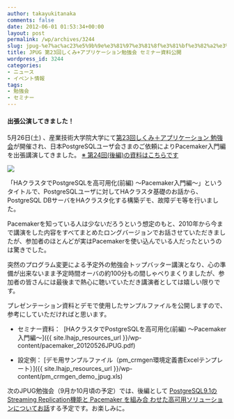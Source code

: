 ```yaml
---
author: takayukitanaka
comments: false
date: 2012-06-01 01:53:34+00:00
layout: post
permalink: /wp/archives/3244
slug: jpug-%e7%ac%ac23%e5%9b%9e%e3%81%97%e3%81%8f%e3%81%bf%e3%82%a2%e3%83%97%e3%83%aa%e3%82%b1%e3%83%bc%e3%82%b7%e3%83%a7%e3%83%b3%e5%8b%89%e5%bc%b7%e4%bc%9a-%e3%82%bb%e3%83%9f%e3%83%8a%e3%83%bc%e8%b3%87
title: JPUG 第23回しくみ+アプリケーション勉強会 セミナー資料公開
wordpress_id: 3244
categories:
- ニュース
- イベント情報
tags:
- 勉強会
- セミナー
---
```


#### 出張公演してきました！


5月26日(土) 、産業技術大学院大学にて[第23回しくみ＋アプリケーション 勉強会](http://www.postgresql.jp/wg/shikumi/shikumi23)が開催され、日本PostgreSQLユーザ会さまのご依頼によりPacemaker入門編を出張講演してきました。
[※ 第24回(後編)の資料はこちらです](/wp/archives/3404)

[![](/assets/images/wp-content/pacemaker_JPUG20120526.jpg)](/assets/images/wp-content/pacemaker_JPUG20120526.jpg)

「HAクラスタでPostgreSQLを高可用化(前編) ～Pacemaker入門編～」というタイトルで、PostgreSQLユーザに対してHAクラスタ基礎のお話から、PostgreSQL DBサーバをHAクラスタ化する構築デモ、故障デモ等を行いました。

Pacemakerを知っている人は少ないだろうという想定のもと、2010年から今まで講演をした内容をすべてまとめたロングバージョンでお話させていただきましたが、参加者のほとんどが実はPacemakerを使い込んでいる人だったというのは驚きでした。

突然のプログラム変更による予定外の勉強会トップバッター講演となり、心の準備が出来ないまま予定時間オーバの約100分もの間しゃべりまくりましたが、参加者の皆さんには最後まで熱心に聴いていただき講演者としては嬉しい限りです。

プレゼンテーション資料とデモで使用したサンプルファイルを公開しますので、参考にしていただければと思います。



	
  * セミナー資料：  [HAクラスタでPostgreSQLを高可用化(前編) ～Pacemaker入門編～]({{ site.lhajp_resources_url }}/wp-content/pacemaker_20120526JPUG.pdf)

	
  * 設定例： [デモ用サンプルファイル（pm_crmgen環境定義書Excelテンプレート）]({{ site.lhajp_resources_url }}/wp-content/pm_crmgen_demo_jpug.xls)


次のJPUG勉強会（9月か10月頃の予定）では、後編として [PostgreSQL9.1のStreaming Replication機能と Pacemaker を組み合 わせた高可用ソリューションについてお話](/wp/archives/3404)する予定です。お楽しみに。
